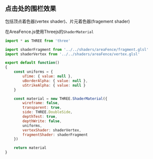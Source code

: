 ## 点击处的围栏效果

包括顶点着色器(vertex shader)、片元着色器(fragement shader)

在AreaFence.js使用Threejs的`ShaderMaterial`

```javascript
import * as THREE from 'three'

import shaderFragment from '../../shaders/areaFence/fragment.glsl'
import shaderVertex from '../../shaders/areaFence/vertex.glsl'

export default function()
{
    const uniforms = {
        uTime: { value: null },
        uBorderAlpha: { value: null },
        uStrikeAlpha: { value: null }
    }

    const material = new THREE.ShaderMaterial({
        wireframe: false,
        transparent: true,
        side: THREE.DoubleSide,
        depthTest: true,
        depthWrite: false,
        uniforms,
        vertexShader: shaderVertex,
        fragmentShader: shaderFragment
    })

    return material
}
```
